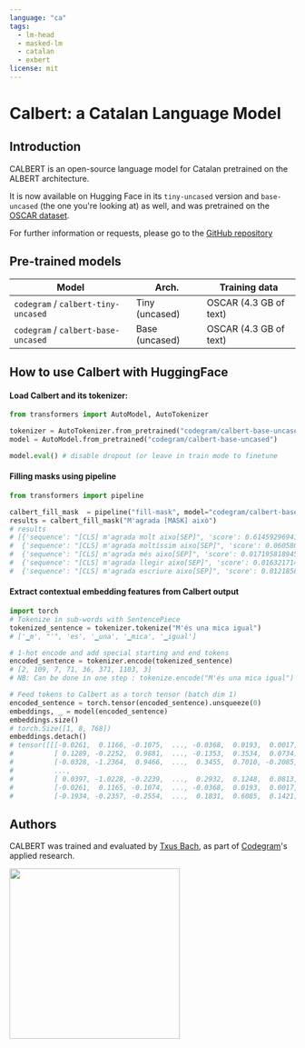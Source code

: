 ```yaml
---
language: "ca"
tags:
  - lm-head
  - masked-lm
  - catalan
  - exbert
license: mit
---
```


# Calbert: a Catalan Language Model

## Introduction

CALBERT is an open-source language model for Catalan pretrained on the ALBERT architecture.

It is now available on Hugging Face in its `tiny-uncased` version and `base-uncased` (the one you're looking at) as well, and was pretrained on the [OSCAR dataset](https://traces1.inria.fr/oscar/).

For further information or requests, please go to the [GitHub repository](https://github.com/codegram/calbert)

## Pre-trained models

| Model                               | Arch.          | Training data          |
| ----------------------------------- | -------------- | ---------------------- |
| `codegram` / `calbert-tiny-uncased` | Tiny (uncased) | OSCAR (4.3 GB of text) |
| `codegram` / `calbert-base-uncased` | Base (uncased) | OSCAR (4.3 GB of text) |

## How to use Calbert with HuggingFace

#### Load Calbert and its tokenizer:

```python
from transformers import AutoModel, AutoTokenizer

tokenizer = AutoTokenizer.from_pretrained("codegram/calbert-base-uncased")
model = AutoModel.from_pretrained("codegram/calbert-base-uncased")

model.eval() # disable dropout (or leave in train mode to finetune
```

#### Filling masks using pipeline

```python
from transformers import pipeline

calbert_fill_mask  = pipeline("fill-mask", model="codegram/calbert-base-uncased", tokenizer="codegram/calbert-base-uncased")
results = calbert_fill_mask("M'agrada [MASK] això")
# results
# [{'sequence': "[CLS] m'agrada molt aixo[SEP]", 'score': 0.614592969417572, 'token': 61},
#  {'sequence': "[CLS] m'agrada moltíssim aixo[SEP]", 'score': 0.06058056280016899, 'token': 4867},
#  {'sequence': "[CLS] m'agrada més aixo[SEP]", 'score': 0.017195818945765495, 'token': 43},
#  {'sequence': "[CLS] m'agrada llegir aixo[SEP]", 'score': 0.016321714967489243, 'token': 684},
#  {'sequence': "[CLS] m'agrada escriure aixo[SEP]", 'score': 0.012185849249362946, 'token': 1306}]

```

#### Extract contextual embedding features from Calbert output

```python
import torch
# Tokenize in sub-words with SentencePiece
tokenized_sentence = tokenizer.tokenize("M'és una mica igual")
# ['▁m', "'", 'es', '▁una', '▁mica', '▁igual']

# 1-hot encode and add special starting and end tokens
encoded_sentence = tokenizer.encode(tokenized_sentence)
# [2, 109, 7, 71, 36, 371, 1103, 3]
# NB: Can be done in one step : tokenize.encode("M'és una mica igual")

# Feed tokens to Calbert as a torch tensor (batch dim 1)
encoded_sentence = torch.tensor(encoded_sentence).unsqueeze(0)
embeddings, _ = model(encoded_sentence)
embeddings.size()
# torch.Size([1, 8, 768])
embeddings.detach()
# tensor([[[-0.0261,  0.1166, -0.1075,  ..., -0.0368,  0.0193,  0.0017],
#          [ 0.1289, -0.2252,  0.9881,  ..., -0.1353,  0.3534,  0.0734],
#          [-0.0328, -1.2364,  0.9466,  ...,  0.3455,  0.7010, -0.2085],
#          ...,
#          [ 0.0397, -1.0228, -0.2239,  ...,  0.2932,  0.1248,  0.0813],
#          [-0.0261,  0.1165, -0.1074,  ..., -0.0368,  0.0193,  0.0017],
#          [-0.1934, -0.2357, -0.2554,  ...,  0.1831,  0.6085,  0.1421]]])
```

## Authors

CALBERT was trained and evaluated by [Txus Bach](https://twitter.com/txustice), as part of [Codegram](https://www.codegram.com)'s applied research.

<a href="https://huggingface.co/exbert/?model=codegram/calbert-base-uncased&modelKind=bidirectional&sentence=M%27agradaria%20força%20saber-ne%20més">
	<img width="300px" src="https://hf-dinosaur.huggingface.co/exbert/button.png">
</a>
